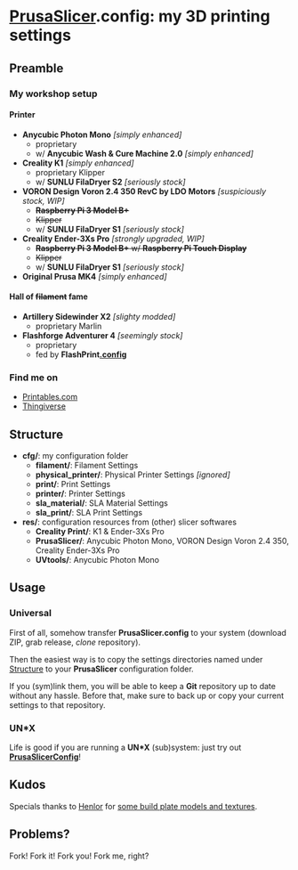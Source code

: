 # [PrusaSlicer](https://github.com/prusa3d/PrusaSlicer).config: my 3D printing settings

## Preamble

### My workshop setup

#### Printer

- **Anycubic Photon Mono** *[simply enhanced]*
    - proprietary
    - w/ **Anycubic Wash & Cure Machine 2.0** *[simply enhanced]*
- **Creality K1** *[simply enhanced]*
    - proprietary Klipper
    - w/ **SUNLU FilaDryer S2** *[seriously stock]*
- **VORON Design Voron 2.4 350 RevC by LDO Motors** *[suspiciously stock, WIP]*
    - ~~**Raspberry Pi 3 Model B+**~~
    - ~~Klipper~~
    - w/ **SUNLU FilaDryer S1** *[seriously stock]*
- **Creality Ender-3Xs Pro** *[strongly upgraded, WIP]*
    - ~~**Raspberry Pi 3 Model B+** w/ **Raspberry Pi Touch Display**~~
    - ~~Klipper~~
    - w/ **SUNLU FilaDryer S1** *[seriously stock]*
- **Original Prusa MK4** *[simply enhanced]*

#### Hall of ~~filament~~ fame

- **Artillery Sidewinder X2** *[slighty modded]*
    - proprietary Marlin
- **Flashforge Adventurer 4** *[seemingly stock]*
    - proprietary
    - fed by **FlashPrint[.config](https://github.com/R2-G2/FlashPrint.config)**

### Find me on

- [Printables.com](https://www.printables.com/@R2G2de)
- [Thingiverse](https://www.thingiverse.com/r2g2de)

## Structure

- **cfg/**: my configuration folder
    - **filament/**: Filament Settings
    - **physical_printer/**: Physical Printer Settings *[ignored]*
    - **print/**: Print Settings
    - **printer/**: Printer Settings
    - **sla_material/**: SLA Material Settings
    - **sla_print/**: SLA Print Settings
- **res/**: configuration resources from (other) slicer softwares
    - **Creality Print/**: K1 & Ender-3Xs Pro
    - **PrusaSlicer/**: Anycubic Photon Mono, VORON Design Voron 2.4 350, Creality Ender-3Xs Pro
    - **UVtools/**: Anycubic Photon Mono

## Usage

### Universal

First of all, somehow transfer **PrusaSlicer.config** to your system (download ZIP, grab release, *clone* repository).

Then the easiest way is to copy the settings directories named under [Structure](#structure) to your **PrusaSlicer**
configuration folder.

If you (sym)link them, you will be able to keep a **Git** repository up to date without any hassle. Before that, make
sure to back up or copy your current settings to that repository.

### UN*X

Life is good if you are running a **UN\*X** (sub)system: just try out
**[PrusaSlicerConfig](https://github.com/R2-G2/PrusaSlicerConfig)**!

## Kudos

Specials thanks to [Henlor](https://www.printables.com/@Henlor) for
[some build plate models and textures](https://www.printables.com/model/537623).

## Problems?

Fork! Fork it! Fork you! Fork me, right?
